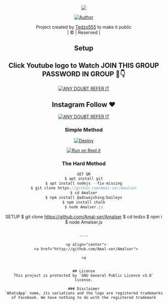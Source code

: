 <div align="center">

 </a>
</p>
<div align="center">
  <p align="center">
<img src=https://i.imgur.com/Tv720iR.jpeg>
</p>
  <p align="center">
<a href="https://github.com/Tedzo555"><img title="Author" src="https://img.shields.io/badge/Author-Tedzo555/Amalser?color=blue&style=for-the-badge&logo=whatsapp"></a>
</p>
</div>
<p align="center">
Project created by <a href="https://github.com/Amal-ser">Tedzo555</a> to make it public
    <br>
       | © |
        Reserved |
    <br> 
</p>

## Setup
<div align="center"> 


## Click Youtube logo to Watch JOIN THIS GROUP PASSWORD IN GROUP 🔧👇

 [![ANY DOUBT REFER IT](https://pngimg.com/uploads/telegram/telegram_PNG33.png)](https://t.me/+qpzrlYi1MWIyNTI9)


## Instagram  Follow ❤️

[![ANY DOUBT REFER IT](https://www.transparentpng.com/thumb/logo-instagram/JFyofc-logo-instagram-background-png.png)](https://instagram.com/a_s_l_a_m_._x?utm_medium=copy_link) 


  ### Simple Method
  
[![Deploy](https://www.herokucdn.com/deploy/button.svg)](https://heroku.com/deploy?template=https://github.com/Tedzo555/Amalser-1.git)



  
[![Run on Repl.it](https://repl.it/badge/github/quiec/whatsAlfa)](https://replit.com/@Amalser/Amalser)
  
### The Hard Method
```js
GET QR
$ apt install git
$ apt install nodejs --fix-missing
$ git clone https://github.com/Amal-ser/Amalser
$ cd Amalser
$ npm install @adiwajshing/baileys
$ npm install chalk
$ node Amalser.js
```
   

SETUP
$ git clone https://github.com/Amal-ser/Amalser
$ cd tedzo
$ npm i
$ node Amalser.js
```

----

  <p align="center">
  <a href="httsp://github.com/Amal-ser/Amalser">
    
<a


## License
This project is protected by `GNU General Public Licence v3.0` license.

### Disclaimer
`WhatsApp` name, its variations and the logo are registered trademarks of Facebook. We have nothing to do with the registered trademark
